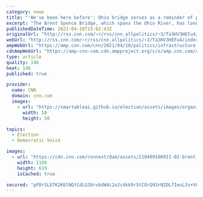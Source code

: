 ```yaml
---
category: news
title: "'We've been here before': Ohio bridge serves as a reminder of political hurdle Biden faces as infrastructure negotiations begin "
excerpt: "The Brent Spence Bridge, which spans the Ohio River, has long been a political football and a symbol of government dysfunction.\n    \n"
publishedDateTime: 2021-04-10T15:02:43Z
originalUrl: "http://rss.cnn.com/~r/rss/cnn_allpolitics/~3/Ta3HV3HEFu4/index.html"
webUrl: "http://rss.cnn.com/~r/rss/cnn_allpolitics/~3/Ta3HV3HEFu4/index.html"
ampWebUrl: "https://amp.cnn.com/cnn/2021/04/10/politics/infrastructure-politics-ohio-bridge/index.html"
cdnAmpWebUrl: "https://amp-cnn-com.cdn.ampproject.org/c/s/amp.cnn.com/cnn/2021/04/10/politics/infrastructure-politics-ohio-bridge/index.html"
type: article
quality: 146
heat: 146
published: true

provider:
  name: CNN
  domain: cnn.com
  images:
    - url: "https://smartableai.github.io/election/assets/images/organizations/cnn.com-50x50.jpg"
      width: 50
      height: 50

topics:
  - Election
  - Democratic Voice

images:
  - url: "https://cdn.cnn.com/cnnnext/dam/assets/210409160911-02-brent-spence-bridge-super-tease.jpg"
    width: 1100
    height: 619
    isCached: true

secured: "pFDrSL87K2K6lNQtCdLG3UrvkdW4c2oJc4kk9r5tCOrQ93rNIDLfIeuL3s+V0LPmWPxnj8lfQTl0nWEWjXJPosJ/ZvU8BBc94VFgaR9wKRCFe6rpYEYlqMWVo/d6wmvjweJCQHPo6GEkzn8NlfPjkWo8T+JVuLxbLrRboqbZqGPSLngvM9hRWu1YcF0I3o3arqzqELL3ztMgMA5gVxf3u8zAte4PZU4DiDgT6d5ohwSEvHKbPZGTyt2DXKda9owBsoP4jMQ1qz9UYM9fQxAFnp1xc0A7b2Fy55ru+E7kiMKgaOBT8h7osbYlPkhLI+DfoyDVDugvwGcmPjU2nc4c45IR4eYb20lbd7S+MICICI4=;6QCy2+9lKK4AKVR9CtHFCg=="
---
```


